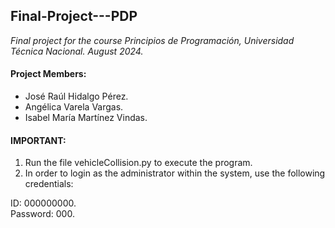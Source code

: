 ## Final-Project---PDP
*Final project for the course Principios de Programación, Universidad Técnica Nacional. August 2024.*

#### Project Members:
- José Raúl Hidalgo Pérez.
- Angélica Varela Vargas.
- Isabel María Martínez Vindas.

#### **IMPORTANT:**
1. Run the file vehicleCollision.py to execute the program.
2. In order to login as the administrator within the system, use the following credentials:

ID: 000000000.<br>
Password: 000.


